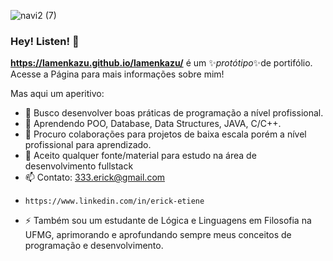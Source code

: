 
 ![navi2 (7)](https://user-images.githubusercontent.com/23318318/188466050-39b0c261-3a26-43ca-8544-69ae1e144b7a.png)
 ### Hey! Listen! 👋
 

**https://lamenkazu.github.io/lamenkazu/** é um ✨_protótipo_✨de portifólio. Acesse a Página para mais informações sobre mim!

Mas aqui um aperitivo:
- 🔭 Busco desenvolver boas práticas de programação a nível profissional.
- 🌱 Aprendendo POO, Database, Data Structures, JAVA, C/C++.
- 👯 Procuro colaborações para projetos de baixa escala porém a nível profissional para aprendizado.
- 🤔 Aceito qualquer fonte/material para estudo na área de desenvolvimento fullstack
- 📫 Contato: 333.erick@gmail.com
-     https://www.linkedin.com/in/erick-etiene
- ⚡ Também sou um estudante de Lógica e Linguagens em Filosofia na UFMG, aprimorando e aprofundando sempre meus conceitos de programação e desenvolvimento.
